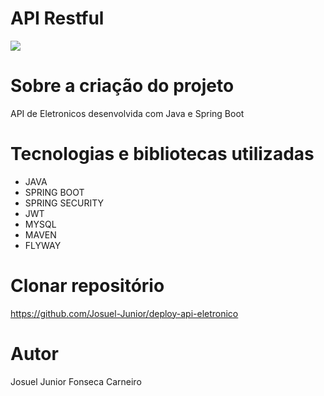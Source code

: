 # API Restful 

<div style="display: flex;">
  <img src="https://www.datocms-assets.com/115877/1727991741-swagger.png">
  
</div>


# Sobre a criação do projeto

API de Eletronicos desenvolvida com Java e Spring Boot


# Tecnologias e bibliotecas utilizadas

- JAVA
- SPRING BOOT
- SPRING SECURITY
- JWT
- MYSQL
- MAVEN
- FLYWAY


# Clonar repositório
https://github.com/Josuel-Junior/deploy-api-eletronico


# Autor

Josuel Junior Fonseca Carneiro
